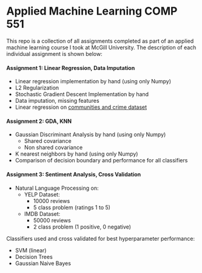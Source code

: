 # Applied Machine Learning COMP 551
This repo is a collection of all assignments completed as part of an applied machine learning course I took at McGill University. The description of each individual assignment is shown below:

#### Assignment 1: Linear Regression, Data Imputation
* Linear regression implementation by hand (using only Numpy)
* L2 Regularization
* Stochastic Gradient Descent Implementation by hand
* Data imputation, missing features
* Linear regression on [communities and crime dataset](http://archive.ics.uci.edu/ml/datasets/communities+and+crime)

#### Assignment 2: GDA, KNN
* Gaussian Discriminant Analysis by hand (using only Numpy)
  * Shared covariance
  * Non shared covariance
* K nearest neighbors by hand (using only Numpy)
* Comparison of decision boundary and performance for all classifiers

#### Assignment 3: Sentiment Analysis, Cross Validation
* Natural Language Processing on:
  * YELP Dataset:
    * 10000 reviews
    * 5 class problem (ratings 1 to 5)
  * IMDB Dataset:
    * 50000 reviews
    * 2 class problem (1 positive, 0 negative)  
   
Classifiers used and cross validated for best hyperparameter performance:
* SVM (linear)
* Decision Trees
* Gaussian Naive Bayes

